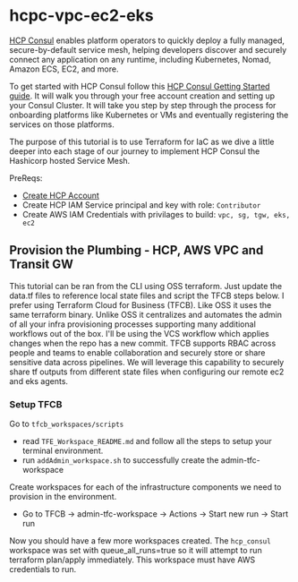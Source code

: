 # hcpc-vpc-ec2-eks
[HCP Consul](https://cloud.hashicorp.com/products/consul) enables platform operators to quickly deploy a fully managed, secure-by-default service mesh, helping developers discover and securely connect any application on any runtime, including Kubernetes, Nomad, Amazon ECS, EC2, and more.

To get started with HCP Consul follow this [HCP Consul Getting Started guide](https://learn.hashicorp.com/tutorials/cloud/get-started-consul#prerequisites).  It will walk you through your free account creation and setting up your Consul Cluster.  It will take you step by step through the process for onboarding platforms like Kubernetes or VMs and eventually registering the services on those platforms.

The purpose of this tutorial is to use Terraform for IaC as we dive a little deeper into each stage of our journey to implement HCP Consul the Hashicorp hosted Service Mesh.

PreReqs:
* [Create HCP Account](https://portal.cloud.hashicorp.com/?utm_source=learn)
* Create HCP IAM Service principal and key with role: `Contributor`
* Create AWS IAM Credentials with privilages to build: `vpc, sg, tgw, eks, ec2`

## Provision the Plumbing - HCP, AWS VPC and Transit GW
This tutorial can be ran from the CLI using OSS terraform.  Just update the data.tf files to reference local state files and script the TFCB steps below.  I prefer using Terraform Cloud for Business (TFCB).  Like OSS it uses the same terraform binary.  Unlike OSS it centralizes and automates the admin of all your infra provisioning processes supporting many additional workflows out of the box.  I'll be using the VCS workflow which applies changes when the repo has a new commit.  TFCB supports RBAC across people and teams to enable collaboration and securely store or share sensitive data across pipelines.  We will leverage this capability to securely share tf outputs from different state files when configuring our remote ec2 and eks agents.

### Setup TFCB
Go to `tfcb_workspaces/scripts`
* read `TFE_Workspace_README.md` and follow all the steps to setup your terminal environment.
* run `addAdmin_workspace.sh` to successfully create the admin-tfc-workspace

Create workspaces for each of the infrastructure components we need to provision in the environment.
* Go to TFCB -> admin-tfc-workspace -> Actions -> Start new run -> Start run

Now you should have a few more workspaces created.  The `hcp_consul` workspace was set with queue_all_runs=true so it will attempt to run terraform plan/apply immediately.  This workspace must have AWS credentials to run.